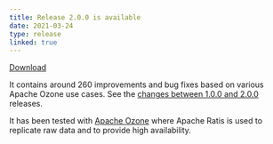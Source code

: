 ```yaml
---
title: Release 2.0.0 is available
date: 2021-03-24
type: release
linked: true
---
```

<!---
  Licensed under the Apache License, Version 2.0 (the "License");
  you may not use this file except in compliance with the License.
  You may obtain a copy of the License at

   http://www.apache.org/licenses/LICENSE-2.0

  Unless required by applicable law or agreed to in writing, software
  distributed under the License is distributed on an "AS IS" BASIS,
  WITHOUT WARRANTIES OR CONDITIONS OF ANY KIND, either express or implied.
  See the License for the specific language governing permissions and
  limitations under the License. See accompanying LICENSE file.
-->

[Download](https://ratis.apache.org/downloads.html)

It contains around 260 improvements and bug fixes based on various Apache Ozone use cases.
See the [changes between 1.0.0 and 2.0.0](https://github.com/apache/ratis/compare/ratis-1.0.0...ratis-2.0.0) releases.

It has been tested with [Apache Ozone](https://ozone.apache.org) where Apache Ratis is used to replicate raw data and to provide high availability. 

